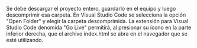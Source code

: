 Se debe descargar el proyecto entero, guardarlo en el equipo y luego descomprimir esa carpeta. En Visual Studio Code se selecciona la opción "Open Folder" y elegir la carpeta descomprimida. La extensión para Visual Studio Code denomida "Go Live" permitirá, al presionar su ícono en la parte inferior derecha, que el archivo index.html se abra en el navegador que se esté utilizando.
